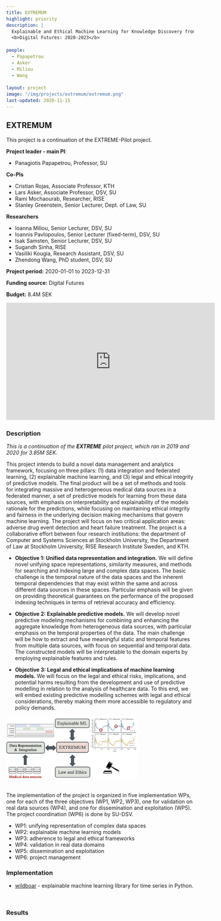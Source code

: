 ```yaml
---
title: EXTREMUM
highlight: priority
description: |
  Explainable and Ethical Machine Learning for Knowledge Discovery from Medical Data Sources<br>
  <b>Digital Futures: 2020-2023</b>

people:
  - Papapetrou
  - Asker
  - Miliou
  - Wang

layout: project
image: "/img/projects/extremum/extremum.png"
last-updated: 2020-11-15
---
```


## EXTREMUM
This project is a continuation of the EXTREME-Pilot project.

**Project leader - main PI**:
- Panagiotis Papapetrou, Professor, SU

**Co-PIs**
- Cristian Rojas, Associate Professor, KTH
- Lars Asker, Associate Professor, DSV, SU
- Rami Mochaourab, Researcher, RISE
- Stanley Greenstein, Senior Lecturer, Dept. of Law, SU

**Researchers**
- Ioanna Miliou, Senior Lecturer, DSV, SU
- Ioannis Pavlopoulos, Senior Lecturer (fixed-term), DSV, SU
- Isak Samsten, Senior Lecturer, DSV, SU
- Sugandh Sinha, RISE
- Vasiliki Kougia, Research Assistant, DSV, SU
- Zhendong Wang, PhD student, DSV, SU

**Project period:** 2020-01-01 to 2023-12-31

**Funding source:** Digital Futures

**Budget:** 8.4M SEK

<!-- [![EXTREMUM](http://img.youtube.com/vi/2Bp0-3XsUWk/0.jpg)](https://youtu.be/2Bp0-3XsUWk "EXTREMUM" ){:target="_blank"} -->

<iframe width="560" height="315" src="https://www.youtube-nocookie.com/embed/2Bp0-3XsUWk" frameborder="0" allow="accelerometer; autoplay; clipboard-write; encrypted-media; gyroscope; picture-in-picture" allowfullscreen></iframe>

<br>

### Description

*This is a continuation of the **EXTREME** pilot project, which ran in 2019 and 2020 for 3.85M SEK.*

This project intends to build a novel data management and analytics framework, focusing on three pillars: (1) data integration and federated learning, (2) explainable machine learning, and (3) legal and ethical integrity of predictive models. The final product will be a set of methods and tools for integrating massive and heterogeneous medical data sources in a federated manner, a set of predictive models for learning from these data sources, with emphasis on interpretability and explainability of the models rationale for the predictions, while focusing on maintaining ethical integrity and fairness in the underlying decision making mechanisms that govern machine learning. The project will focus on two critical application areas: adverse drug event detection and heart failure treatment. The project is a collaborative effort between four research institutions: the department of Computer and Systems Sciences at Stockholm University, the Department of Law at Stockholm University, RISE Research Institute Sweden, and KTH. 

- **Objective 1: Unified data representation and integration.** We will define novel unifying space representations, similarity measures, and methods for searching and indexing large and complex data spaces. The basic challenge is the temporal nature of the data spaces and the inherent temporal dependencies that may exist within the same and across different data sources in these spaces. Particular emphasis will be given on providing theoretical guarantees on the performance of the proposed indexing techniques in terms of retrieval accuracy and efficiency.

- **Objective 2: Explainable predictive models.** We will develop novel predictive modeling mechanisms for combining and enhancing the aggregate knowledge from heterogeneous data sources, with particular emphasis on the temporal properties of the data. The main challenge will be how to extract and fuse meaningful static and temporal features from multiple data sources, with focus on sequential and temporal data. The constructed models will be interpretable to the domain experts by employing explainable features and rules.

- **Objective 3: Legal and ethical implications of machine learning models.** We will focus on the legal and ethical risks, implications, and potential harms resulting from the development and use of predictive modelling in relation to the analysis of healthcare data. To this end, we will embed existing predictive modelling schemes with legal and ethical considerations, thereby making them more accessible to regulatory and policy demands. 

<div>
<img src="/img/projects/extremum/extremum-overview.jpg" width="70%" height="70%" />
</div>

<br>

The implementation of the project is organized in five implementation WPs, one for each of the three objectives (WP1, WP2, WP3), one for validation on real data sources (WP4), and one for dissemination and exploitation (WP5). The project coordination (WP6) is done by SU-DSV.

- WP1: unifying representation of complex data spaces
- WP2: explainable machine learning models
- WP3: adherence to legal and ethical frameworks
- WP4: validation in real data domains
- WP5: dissemination and exploitation
- WP6: project management

### Implementation

- [wildboar](https://github.com/isaksamsten/wildboar) - explainable machine learning library for time series in Python.

<br>

### Results
